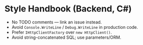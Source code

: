 # Style Handbook (Backend, C#)

- No TODO comments — link an issue instead.
- Avoid `Console.WriteLine` / `Debug.WriteLine` in production code.
- Prefer `IHttpClientFactory` over `new HttpClient()`.
- Avoid string-concatenated SQL; use parameters/ORM.
